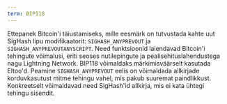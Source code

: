 ```yaml
---
term: BIP118
---
```


Ettepanek Bitcoin'i täiustamiseks, mille eesmärk on tutvustada kahte uut SigHash lipu modifikaatorit: `SIGHASH_ANYPREVOUT` ja `SIGHASH_ANYPREVOUTANYSCRIPT`. Need funktsioonid laiendavad Bitcoin'i tehingute võimalusi, eriti seoses nutilepingute ja pealisehituslahendustega nagu Lightning Network. BIP118 võimaldaks märkimisväärselt kasutada Eltoo'd. Peamine `SIGHASH_ANYPREVOUT` eelis on võimaldada allkirjade korduvkasutust mitme tehingu vahel, mis pakub suuremat paindlikkust. Konkreetselt võimaldavad need SigHash'id allkirja, mis ei kata ühtegi tehingu sisendit.